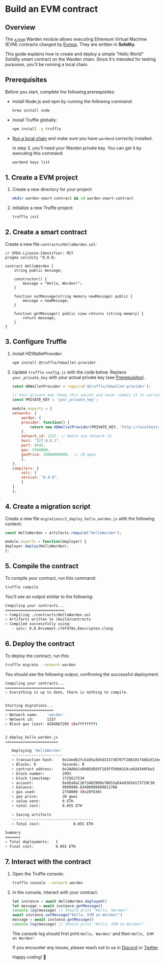 ﻿---
sidebar_position: 1
---

# Build an EVM contract

## Overview

The [`x/evm`](/learn/warden-protocol-modules/external-modules#xevm) Warden module allows executing Ethereum Virtual Machine (EVM) contracts charged by [Evmos](https://docs.evmos.org/protocol/modules/evm). They are written in **Solidity**.

This guide explains how to create and deploy a simple "Hello World" Solidity smart contract on the Warden chain. Since it's intended for testing purposes, you'll be running a local chain.

## Prerequisites

Before you start, complete the following prerequisites:

- Install Node.js and npm by running the following command:

  ```bash
  brew install node
  ```

- Install Truffle globally:

  ```bash
  npm install -g truffle
  ```

- [Run a local chain](../test/run-a-local-chain) and make sure you have `wardend` correctly installed.

  In step 3, you'll need your Warden private key. You can get it by executing this command:

  ```bash
  wardend keys list
  ```

## 1. Create a EVM project

1. Create a new directory for your project:

    ```bash
    mkdir warden-smart-contract && cd warden-smart-contract
    ```

2. Initialize a new Truffle project:

    ```bash
    truffle init
    ```

## 2. Create a smart contract

Create a new file `contracts/HelloWarden.sol`:

```solidity
// SPDX-License-Identifier: MIT
pragma solidity ^0.8.0;

contract HelloWarden {
    string public message;

    constructor() {
        message = "Hello, Warden!";
    }

    function setMessage(string memory newMessage) public {
        message = newMessage;
    }

    function getMessage() public view returns (string memory) {
        return message;
    }
}
```

## 3. Configure Truffle

1. Install HDWalletProvider:

    ```bash
    npm install @truffle/hdwallet-provider
    ```

2. Update `truffle-config.js` with the code below. Replace `your_private_key` with your actual private key (see [Prerequisites](#prerequisites)).

    ```javascript
    const HDWalletProvider = require('@truffle/hdwallet-provider');

    // Your private key (keep this secret and never commit it to version control!)
    const PRIVATE_KEY = 'your_private_key';

    module.exports = {
    networks: {
        warden: {
        provider: function() {
            return new HDWalletProvider(PRIVATE_KEY, "http://localhost:8545");
        },
        network_id: 1337, // Match any network id
        host: "127.0.0.1",
        port: 8545,
        gas: 5500000,
        gasPrice: 20000000000,  // 20 gwei
        },
    },
    compilers: {
        solc: {
        version: "0.8.0",
        }
    }
    };
    ```

## 4. Create a migration script

Create a new file `migrations/2_deploy_hello_warden.js` with the following content:

```javascript
const HelloWarden = artifacts.require("HelloWarden");

module.exports = function(deployer) {
deployer.deploy(HelloWarden);
};
```

## 5. Compile the contract

To compile your contract, run this command:

```bash
truffle compile
```

You'll see an output similar to the following:

```bash
Compiling your contracts...
===========================
> Compiling ./contracts/HelloWarden.sol
> Artifacts written to /build/contracts
> Compiled successfully using:
   - solc: 0.8.0+commit.c7dfd78e.Emscripten.clang
```

## 6. Deploy the contract

To deploy the contract, run this:

```bash
truffle migrate --network warden
```

You should see the following output, confirming the successful deployment.

```bash
Compiling your contracts...
===========================
> Everything is up to date, there is nothing to compile.


Starting migrations...
======================
> Network name:    'warden'
> Network id:      1337
> Block gas limit: 4294967295 (0xffffffff)


2_deploy_hello_warden.js
========================

   Deploying 'HelloWarden'
   -----------------------
   > transaction hash:    0x14ed62fcb105a3b5d315738767f288101f4db2d13ee4924a217090080abe0fef
   > Blocks: 0            Seconds: 0
   > contract address:    0x2AAbb1a9b8EdE05f183FfD90A324ce02A349F6e5
   > block number:        2993
   > block timestamp:     1725617534
   > account:             0x6Ea8aC1673402989e7B653aE4e83b54173719C30
   > balance:             9999999.83499999999011708
   > gas used:            2750000 (0x29f630)
   > gas price:           20 gwei
   > value sent:          0 ETH
   > total cost:          0.055 ETH

   > Saving artifacts
   -------------------------------------
   > Total cost:               0.055 ETH

Summary
=======
> Total deployments:   1
> Final cost:          0.055 ETH
```

## 7. Interact with the contract

1. Open the Truffle console:
   
   ```bash
   truffle console --network warden
   ```
   
2. In the console, interact with your contract:
   
   ```javascript
   let instance = await HelloWarden.deployed()
   let message = await instance.getMessage()
   console.log(message) // Should print "Hello, Warden!"
   await instance.setMessage("Hello, EVM on Warden!")
   message = await instance.getMessage()
   console.log(message) // Should print "Hello, EVM on Warden!"
   ```

   The console log should first print `Hello, Warden!` and then `Hello, EVM on Warden!`

   If you encounter any issues, please reach out to us in [Discord](https://discord.com/invite/warden) or [Twitter](https://twitter.com/wardenprotocol).

   Happy coding! 🚀
